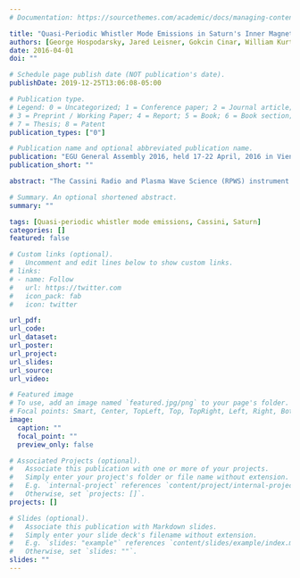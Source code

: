 ```yaml
---
# Documentation: https://sourcethemes.com/academic/docs/managing-content/

title: "Quasi-Periodic Whistler Mode Emissions in Saturn's Inner Magnetosphere"
authors: [George Hospodarsky, Jared Leisner, Gokcin Cinar, William Kurth, Donald Gurnett, Ondrej Santolik]
date: 2016-04-01
doi: ""

# Schedule page publish date (NOT publication's date).
publishDate: 2019-12-25T13:06:08-05:00

# Publication type.
# Legend: 0 = Uncategorized; 1 = Conference paper; 2 = Journal article;
# 3 = Preprint / Working Paper; 4 = Report; 5 = Book; 6 = Book section;
# 7 = Thesis; 8 = Patent
publication_types: ["0"]

# Publication name and optional abbreviated publication name.
publication: "EGU General Assembly 2016, held 17-22 April, 2016 in Vienna Austria, id. EPSC2016-9340"
publication_short: ""

abstract: "The Cassini Radio and Plasma Wave Science (RPWS) instrument often detects at Saturn a series of quasi-periodic (QP) whistler mode emissions that rise in frequency and repeat every few to about ten minutes. These QP emissions are detected about 5% of the time when Cassini is within ~5.5 Rs of Saturn and are primarily observed near the magnetic equator. They are usually detected in the frequency range of about 1 to 3 kHz, and appear to be related to electrons with energies of a few keV. Their spectral characteristics are very similar to the quasi-periodic whistler mode emissions detected in Earth's magnetosphere. However, it is unclear if the same type of source generation can explain the Earth and Saturn QP emissions."

# Summary. An optional shortened abstract.
summary: ""

tags: [Quasi-periodic whistler mode emissions, Cassini, Saturn]
categories: []
featured: false

# Custom links (optional).
#   Uncomment and edit lines below to show custom links.
# links:
# - name: Follow
#   url: https://twitter.com
#   icon_pack: fab
#   icon: twitter

url_pdf:
url_code:
url_dataset:
url_poster:
url_project:
url_slides:
url_source:
url_video:

# Featured image
# To use, add an image named `featured.jpg/png` to your page's folder. 
# Focal points: Smart, Center, TopLeft, Top, TopRight, Left, Right, BottomLeft, Bottom, BottomRight.
image:
  caption: ""
  focal_point: ""
  preview_only: false

# Associated Projects (optional).
#   Associate this publication with one or more of your projects.
#   Simply enter your project's folder or file name without extension.
#   E.g. `internal-project` references `content/project/internal-project/index.md`.
#   Otherwise, set `projects: []`.
projects: []

# Slides (optional).
#   Associate this publication with Markdown slides.
#   Simply enter your slide deck's filename without extension.
#   E.g. `slides: "example"` references `content/slides/example/index.md`.
#   Otherwise, set `slides: ""`.
slides: ""
---
```

